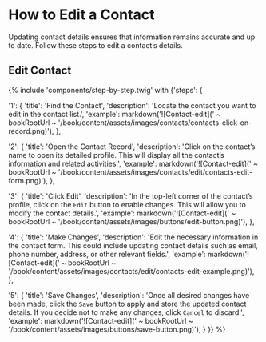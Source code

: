 # How to Edit a Contact

Updating contact details ensures that information remains accurate and up to date. Follow these steps to edit a contact’s details.

## Edit Contact

{% include 'components/step-by-step.twig' with {'steps': {

  '1': {
    'title': 'Find the Contact',
    'description': 'Locate the contact you want to edit in the contact list.',
    'example': markdown('![Contact-edit](' ~ bookRootUrl ~ '/book/content/assets/images/contacts/contacts-click-on-record.png)'),
  },

  '2': {
    'title': 'Open the Contact Record',
    'description': 'Click on the contact’s name to open its detailed profile. This will display all the contact’s information and related activities.',
    'example': markdown('![Contact-edit](' ~ bookRootUrl ~ '/book/content/assets/images/contacts/edit/contacts-edit-form.png)'),
  },

  '3': {
    'title': 'Click Edit',
    'description': 'In the top-left corner of the contact’s profile, click on the `Edit` button to enable changes. This will allow you to modify the contact details.',
    'example': markdown('![Contact-edit](' ~ bookRootUrl ~ '/book/content/assets/images/buttons/edit-button.png)'),
  },

  '4': {
    'title': 'Make Changes',
    'description': 'Edit the necessary information in the contact form. This could include updating contact details such as email, phone number, address, or other relevant fields.',
    'example': markdown('![Contact-edit](' ~ bookRootUrl ~ '/book/content/assets/images/contacts/edit/contacts-edit-example.png)'),
  },

  '5': {
    'title': 'Save Changes',
    'description': 'Once all desired changes have been made, click the `Save` button to apply and store the updated contact details. If you decide not to make any changes, click `Cancel` to discard.',
    'example': markdown('![Contact-edit](' ~ bookRootUrl ~ '/book/content/assets/images/buttons/save-button.png)'),
  }
}} %}
